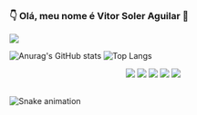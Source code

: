 ### :point_down: Olá, meu nome é Vitor Soler Aguilar :wave:
<a href="https://www.linkedin.com/in/vitorsoleraguilar/" target="_blank"><img src="https://img.shields.io/badge/LinkedIn-0077B5?style=for-the-badge&logo=linkedin&logoColor=white" target="_blank"></a>

![Anurag's GitHub stats](https://github-readme-stats.vercel.app/api?username=VitorSolerAguilar&show_icons=true&theme=tokyonight)
![Top Langs](https://github-readme-stats.vercel.app/api/top-langs/?username=VitorSolerAguilar&layout=compact&theme=tokyonight)

<div style="display: inline_block" align="center">
    <img src="https://icongr.am/devicon/csharp-original.svg?size=70&color=currentColor">
    <img src="https://icongr.am/devicon/cplusplus-original.svg?size=70&color=currentColor">
    <img src="https://icongr.am/devicon/c-original.svg?size=70&color=currentColor">
    <img src="https://icongr.am/devicon/git-original.svg?size=70&color=currentColor">
    <img src="https://icongr.am/devicon/mysql-original-wordmark.svg?size=70&color=currentColor">
</div>

##

  ![Snake animation](https://github.com/VitorSolerAguilar/VitorSolerAguilar/blob/output/github-contribution-grid-snake.svg)
